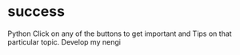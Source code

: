 # success
Python
Click on any of the buttons to get important and
Tips on that particular topic.
Develop my nengi
